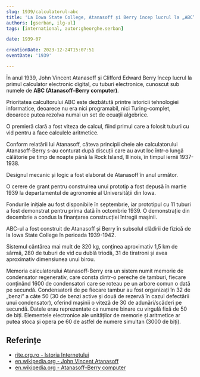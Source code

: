 ```yaml
---
slug: 1939/calculatorul-abc
title: 'La Iowa State College, Atanasoff și Berry încep lucrul la „ABC”, primul calculator digital'
authors: [gserban, ilg-ul]
tags: [international, autor:gheorghe.serban]

date: 1939-07

creationDate: 2023-12-24T15:07:51
eventDate: '1939'

---
```


În anul 1939, John Vincent Atanasoff și Clifford Edward Berry încep lucrul
la primul calculator electronic digital, cu tuburi electronice, cunoscut
sub numele de **ABC (Atanasoff–Berry computer)**.

<!-- truncate -->

Prioritatea calcultorului ABC este dezbătută printre istoricii
tehnologiei informatice, deoarece nu era nici programabil, nici Turing-complet,
deoarece putea rezolva numai un set de ecuații algebrice.

O premieră clară a fost viteza de calcul,
fiind primul care a folosit tuburi cu vid pentru a face
calculele aritmetice.

Conform relatării lui Atanasoff, câteva principii cheie ale calculatorului
Atanasoff-Berry s-au conturat după discuții care au avut loc
într-o lungă călătorie pe timp de noapte
până la Rock Island, Illinois, în timpul iernii 1937-1938.

Designul mecanic și logic a fost elaborat de Atanasoff în anul următor.

O cerere de grant pentru construirea unui prototip a fost depusă în
martie 1939 la departamentul de agronomie al Universității din Iowa.

Fondurile inițiale au fost disponibile în septembrie, iar
prototipul cu 11 tuburi a fost demonstrat pentru prima dată în octombrie 1939.
O demonstrație din decembrie a condus la finanțarea construcției
întregii mașinii.

ABC-ul a fost construit de Atanasoff și Berry în subsolul clădirii
de fizică de la Iowa State College în perioada 1939-1942.

Sistemul cântărea mai mult de 320 kg, conținea aproximativ 1,5 km de sârmă,
280 de tuburi de vid cu dublă triodă, 31 de tiratroni și avea
aproximativ dimensiunea unui birou.

Memoria calculatorului Atanasoff-Berry era un sistem numit memorie de
condensator regenerativ, care consta dintr-o pereche de tamburi,
fiecare conținând 1600 de condensatori care se roteau pe un arbore
comun o dată pe secundă. Condensatorii de pe fiecare tambur au fost
organizați în 32 de „benzi” a câte 50 (30 de benzi active și două de
rezervă în cazul defectării unui condensator), oferind mașinii o
viteză de 30 de adunări/scăderi pe secundă. Datele erau reprezentate
ca numere binare cu virgulă fixă ​​de 50 de biți. Elementele electronice
ale unităților de memorie și aritmetice ar putea stoca și opera pe 60
de astfel de numere simultan (3000 de biți).

## Referințe

- [rite.org.ro - Istoria Internetului](https://rite.org.ro/istoria-internetului/)
- [en.wikipedia.org - John Vincent Atanasoff](https://en.wikipedia.org/wiki/John_Vincent_Atanasoff)
- [en.wikipedia.org - Atanasoff–Berry computer](https://en.wikipedia.org/wiki/Atanasoff–Berry_computer)
